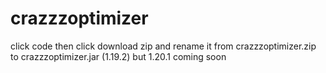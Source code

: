 # crazzzoptimizer
click code then click download zip and rename it from crazzzoptimizer.zip to crazzzoptimizer.jar (1.19.2) but 1.20.1 coming soon
